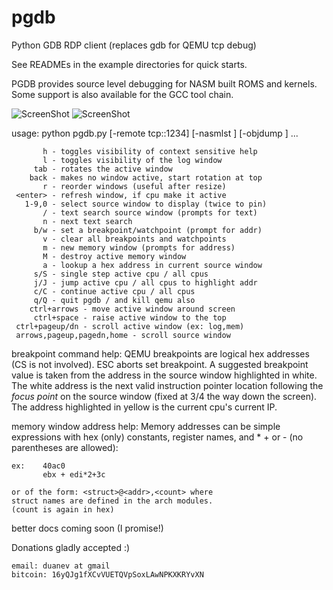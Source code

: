 # pgdb
Python GDB RDP client (replaces gdb for QEMU tcp debug)

See READMEs in the example directories for quick starts.

PGDB provides source level debugging for NASM built ROMS and kernels.
Some support is also available for the GCC tool chain.

![ScreenShot](http://imgur.com/sq0o6tf)
<img src="http://imgur.com/sq0o6tf" title="ScreenShot">

usage: python pgdb.py [-remote tcp::1234] [-nasmlst <file1>] [-objdump <file2>] ...

           h - toggles visibility of context sensitive help
           l - toggles visibility of the log window
         tab - rotates the active window
        back - makes no window active, start rotation at top
           r - reorder windows (useful after resize)
     <enter> - refresh window, if cpu make it active
       1-9,0 - select source window to display (twice to pin)
           / - text search source window (prompts for text)
           n - next text search
         b/w - set a breakpoint/watchpoint (prompt for addr)
           v - clear all breakpoints and watchpoints
           m - new memory window (prompts for address)
           M - destroy active memory window
           a - lookup a hex address in current source window
         s/S - single step active cpu / all cpus
         j/J - jump active cpu / all cpus to highlight addr
         c/C - continue active cpu / all cpus
         q/Q - quit pgdb / and kill qemu also
        ctrl+arrows - move active window around screen
         ctrl+space - raise active window to the top
     ctrl+pageup/dn - scroll active window (ex: log,mem)
     arrows,pageup,pagedn,home - scroll source window

breakpoint command help:
    QEMU breakpoints are logical hex addresses (CS is not involved).
    ESC aborts set breakpoint.  A suggested breakpoint value is taken
    from the address in the source window highlighted in white.
    The white address is the next valid instruction pointer location
    following the *focus point* on the source window (fixed at 3/4
    the way down the screen).  The address highlighted in yellow is
    the current cpu's current IP.

memory window address help:
    Memory addresses can be simple expressions
    with hex (only) constants, register names,
    and * + or -  (no parentheses are allowed):

    ex:    40ac0
           ebx + edi*2+3c

    or of the form: <struct>@<addr>,<count> where
    struct names are defined in the arch modules.
    (count is again in hex)

better docs coming soon (I promise!)



Donations gladly accepted :)

    email: duanev at gmail
    bitcoin: 16yQJg1fXCvVUETQVpSoxLAwNPKXKRYvXN

